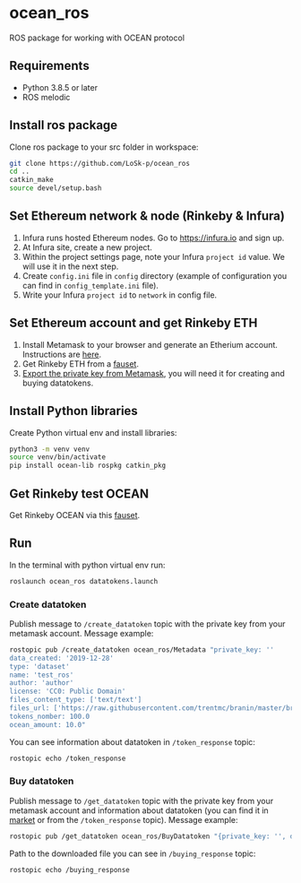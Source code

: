 # ocean_ros
ROS package for working with OCEAN protocol

## Requirements 

* Python 3.8.5 or later
* ROS melodic

## Install ros package

Clone ros package to your src folder in workspace:
```bash
git clone https://github.com/LoSk-p/ocean_ros
cd ..
catkin_make
source devel/setup.bash
```

## Set Ethereum network & node (Rinkeby & Infura)


1. Infura runs hosted Ethereum nodes. Go to https://infura.io and sign up.
2. At Infura site, create a new project.
3. Within the project settings page, note your Infura `project id` value. We will use it in the next step.
4. Create `config.ini` file in `config` directory (example of configuration you can find in `config_template.ini` file).
5. Write your Infura `project id` to `network` in config file.

## Set Ethereum account and get Rinkeby ETH

1. Install Metamask to your browser and generate an Etherium account. Instructions are [here](https://docs.oceanprotocol.com/tutorials/metamask-setup/).
2. Get Rinkeby ETH from a [fauset](https://faucet.rinkeby.io/).
3. [Export the private key from Metamask](https://metamask.zendesk.com/hc/en-us/articles/360015289632-How-to-Export-an-Account-Private-Key), you will need it for creating and buying datatokens.

## Install Python libraries

Create Python virtual env and install libraries:
```bash
python3 -m venv venv
source venv/bin/activate 
pip install ocean-lib rospkg catkin_pkg
```

## Get Rinkeby test OCEAN
Get Rinkeby OCEAN via this [fauset](https://faucet.rinkeby.oceanprotocol.com/).

## Run
In the terminal with python virtual env run:
```bash
roslaunch ocean_ros datatokens.launch
```

### Create datatoken
Publish message to `/create_datatoken` topic with the private key from your metamask account. 
Message example:
```bash
rostopic pub /create_datatoken ocean_ros/Metadata "private_key: ''                     
data_created: '2019-12-28'
type: 'dataset' 
name: 'test_ros'
author: 'author'             
license: 'CC0: Public Domain'    
files_content_type: ['text/text']
files_url: ['https://raw.githubusercontent.com/trentmc/branin/master/branin.arff']                 
tokens_nomber: 100.0
ocean_amount: 10.0"
```
You can see information about datatoken in `/token_response` topic:

```bash
rostopic echo /token_response
```
### Buy datatoken
Publish message to `/get_datatoken` topic with the private key from your metamask account and information about datatoken (you can find it in [market](https://market.oceanprotocol.com/) or from the `/token_response` topic). 
Message example:
```bash
rostopic pub /get_datatoken ocean_ros/BuyDatatoken "{private_key: '', destination: '/home/user/', token_address: '0x9fb21F68257F1d718d764B68b1430B6460796e42', did: 'did:op:9fb21F68257F1d718d764B68b1430B6460796e42', pool_address: '0xcF295B85ef5ADd0E513B789477C6d14eA6Bc718a'}"
```

Path to the downloaded file you can see in `/buying_response` topic:
```bash
rostopic echo /buying_response
```

